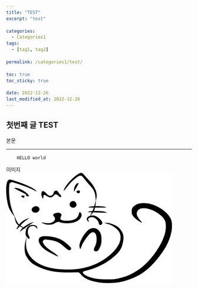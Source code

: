 ```yaml
---
title: "TEST"
excerpt: "test"

categories:
  - Categories1
tags:
  - [tag1, tag2]

permalink: /categories1/test/

toc: true
toc_sticky: true

date: 2022-12-26
last_modified_at: 2022-12-26
---
```


## 첫번째 글 TEST

본문

***

```
    HELLO world
```


이미지   
<img src="/assets/images/a.png" width="450px" height="300px" title="이미지 테스트">